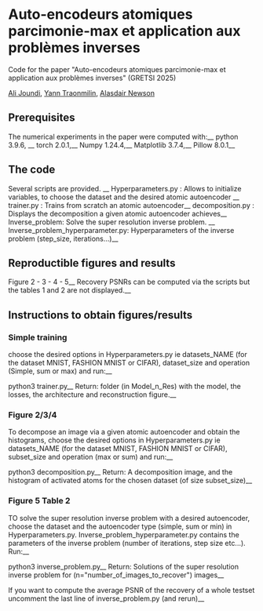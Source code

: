 # Auto-encodeurs atomiques parcimonie-max et application aux problèmes inverses

Code for the paper "Auto-encodeurs atomiques parcimonie-max et application aux problèmes inverses" (GRETSI 2025)


[Ali Joundi](ali.joundi@u-bordeaux.fr), [Yann Traonmilin](https://yanntraonmilin.perso.math.cnrs.fr/), [Alasdair Newson](https://sites.google.com/site/alasdairnewson/home)



## Prerequisites
The numerical experiments in the paper were computed with:__
python 3.9.6, __
torch 2.0.1,__
Numpy 1.24.4,__
Matplotlib 3.7.4,__
Pillow 8.0.1__




## The code
Several scripts are provided. __
Hyperparameters.py : Allows to initialize variables, to choose the dataset and the desired atomic autoencoder __
trainer.py : Trains from scratch an atomic autoencoder__
decomposition.py : Displays the decomposition a given atomic autoencoder achieves__
Inverse_problem: Solve the super resolution inverse problem. __
Inverse_problem_hyperparameter.py: Hyperparameters of the inverse problem (step_size, iterations...)__


## Reproductible figures and results
Figure 2 - 3 - 4 - 5__
Recovery PSNRs can be computed via the scripts but the tables 1 and 2 are not displayed.__

## Instructions to obtain figures/results

### Simple training
choose the desired options in Hyperparameters.py ie datasets_NAME (for the dataset MNIST, FASHION MNIST or CIFAR), dataset_size and operation (Simple, sum or max) and run:__

python3 trainer.py__
Return: folder (in Model_n_Res) with the model, the losses, the architecture and reconstruction figure.__

### Figure 2/3/4
To decompose an image via a given atomic autoencoder and obtain the histograms, choose the desired options in Hyperparameters.py 
ie datasets_NAME (for the dataset MNIST, FASHION MNIST or CIFAR), subset_size and operation (max or sum) and run:__

python3 decomposition.py__
Return: A decomposition image, and the histogram of activated atoms for the chosen dataset (of size subset_size)__


### Figure 5 Table 2
TO solve the super resolution inverse problem with a desired autoencoder, choose the dataset and the autoencoder type (simple, sum or min) in Hyperparameters.py. Inverse_problem_hyperparameter.py contains the parameters of the inverse problem (number of iterations, step size etc...). Run:__

python3 inverse_problem.py__
Return: Solutions of the super resolution inverse problem for (n="number_of_images_to_recover") images__

If you want to compute the average PSNR of the recovery of a whole testset uncomment the last line of inverse_problem.py (and rerun)__




